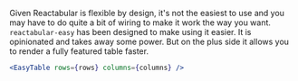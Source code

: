Given Reactabular is flexible by design, it's not the easiest to use and you may have to do quite a bit of wiring to make it work the way you want. `reactabular-easy` has been designed to make using it easier. It is opinionated and takes away some power. But on the plus side it allows you to render a fully featured table faster.

```jsx
<EasyTable rows={rows} columns={columns} />
```
